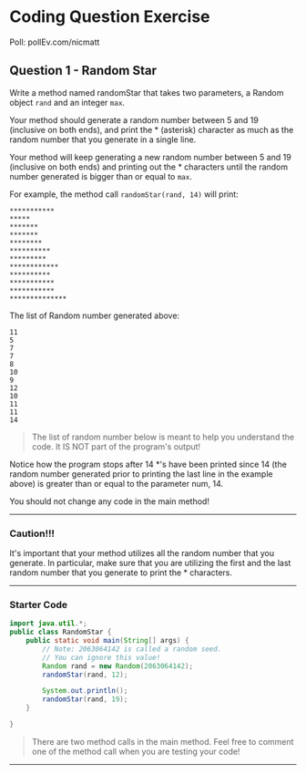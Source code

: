 # Coding Question Exercise

Poll: pollEv.com/nicmatt

## Question 1 - Random Star
Write a method named randomStar that takes two parameters, a Random object `rand` and an integer `max`.

Your method should generate a random number between 5 and 19 (inclusive on both ends), and print the * (asterisk) character as much as the random number that you generate in a single line.

Your method will keep generating a new random number between 5 and 19 (inclusive on both ends) and printing out the * characters until the random number generated is bigger than or equal to `max`.

For example, the method call `randomStar(rand, 14)` will print:

```
***********
*****
*******
*******
********
**********
*********
************
**********
***********
***********
**************
```

The list of Random number generated above:

```
11
5
7
7
8
10
9
12
10
11
11
14
```

> The list of random number below is meant to help you understand the code. It IS NOT part of the program's output!

Notice how the program stops after 14 *'s have been printed since 14 (the random number generated prior to printing the last line in the example above) is greater than or equal to the parameter num, 14.

You should not change any code in the main method!

---
### **Caution!!!**
It's important that your method utilizes all the random number that you generate. In particular, make sure that you are utilizing the first and the last random number that you generate to print the * characters.

---

### **Starter Code**

```java
import java.util.*;
public class RandomStar {
    public static void main(String[] args) {
        // Note: 2063064142 is called a random seed.
        // You can ignore this value!
        Random rand = new Random(2063064142);
        randomStar(rand, 12);

        System.out.println();
        randomStar(rand, 19);
    }

}
```

> There are two method calls in the main method. Feel free to comment one of the method call when you are testing your code!
---